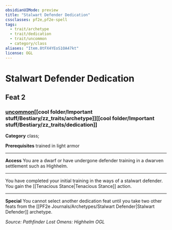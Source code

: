 ```yaml
---
obsidianUIMode: preview
title: "Stalwart Defender Dedication"
cssclasses: pf2e,pf2e-spell
tags:
  - trait/archetype
  - trait/dedication
  - trait/uncommon
  - category/class
aliases: "Item.8tFX4YEoS1OA47kt"
license: OGL
---
```

# Stalwart Defender Dedication
## Feat 2
### [uncommon](cool%20folder/Important%20stuff/Bestiary/zz_traits/uncommon.md "Uncommon Rarity Trait")[[cool folder/Important stuff/Bestiary/zz_traits/archetype]][[cool folder/Important stuff/Bestiary/zz_traits/dedication]]

**Category** class; 



**Prerequisites** trained in light armor
* * *
**Access** You are a dwarf or have undergone defender training in a dwarven settlement such as Highhelm.

* * *

You have completed your initial training in the ways of a stalwart defender. You gain the [[Tenacious Stance|Tenacious Stance]] action.

* * *

**Special** You cannot select another dedication feat until you take two other feats from the [[PF2e Journals/Archetypes/Stalwart Defender|Stalwart Defender]] archetype.

*Source: Pathfinder Lost Omens: Highhelm*
*OGL*
